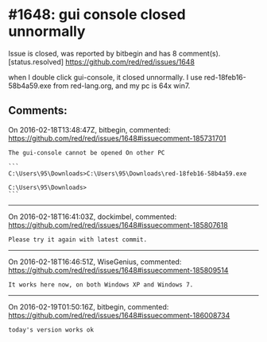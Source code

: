 
#1648: gui console closed unnormally
================================================================================
Issue is closed, was reported by bitbegin and has 8 comment(s).
[status.resolved]
<https://github.com/red/red/issues/1648>

when I double click gui-console, it  closed unnormally. I use red-18feb16-58b4a59.exe from red-lang.org, and my pc is 64x win7.



Comments:
--------------------------------------------------------------------------------

On 2016-02-18T13:48:47Z, bitbegin, commented:
<https://github.com/red/red/issues/1648#issuecomment-185731701>

    The gui-console cannot be opened On other PC
    
    ```
    C:\Users\95\Downloads>C:\Users\95\Downloads\red-18feb16-58b4a59.exe
    
    C:\Users\95\Downloads>
    ```

--------------------------------------------------------------------------------

On 2016-02-18T16:41:03Z, dockimbel, commented:
<https://github.com/red/red/issues/1648#issuecomment-185807618>

    Please try it again with latest commit.

--------------------------------------------------------------------------------

On 2016-02-18T16:46:51Z, WiseGenius, commented:
<https://github.com/red/red/issues/1648#issuecomment-185809514>

    It works here now, on both Windows XP and Windows 7.

--------------------------------------------------------------------------------

On 2016-02-19T01:50:16Z, bitbegin, commented:
<https://github.com/red/red/issues/1648#issuecomment-186008734>

    today's version works ok

